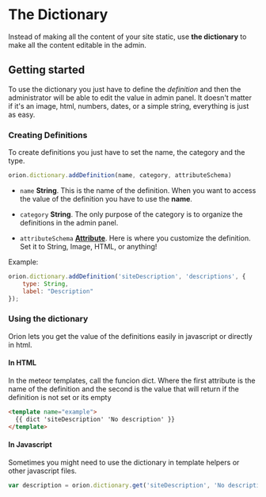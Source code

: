 # The Dictionary

Instead of making all the content of your site static, use
__the dictionary__ to make all the content editable in the admin.

## Getting started

To use the dictionary you just have to define the *definition*
and then the administrator will be able to edit the value in admin panel.
It doesn't matter if it's an image, html, numbers, dates, or a simple
string, everything is just as easy.

### Creating Definitions

To create definitions you just have to set the name, the category
and the type.

```js
orion.dictionary.addDefinition(name, category, attributeSchema)
```

- ```name``` **String**. This is the name of the definition.
When you want to access the value of the definition you have to
use the **name**.

- ```category``` **String**. The only purpose of the category is to
organize the definitions in the admin panel.

- ```attributeSchema``` **[Attribute](https://github.com/orionjs/core/tree/master/attributes)**. Here is where you customize the
definition. Set it to String, Image, HTML, or anything!

Example:

```js
orion.dictionary.addDefinition('siteDescription', 'descriptions', {
    type: String,
    label: "Description"
});
```

### Using the dictionary

Orion lets you get the value of the definitions easily in javascript or
directly in html.

#### In HTML

In the meteor templates, call the funcion dict. Where the first
attribute is the name of the definition and the second is the value that
will return if the definition is not set or its empty

```html
<template name="example">
  {{ dict 'siteDescription' 'No description' }}
</template>
```

#### In Javascript

Sometimes you might need to use the dictionary in template helpers
or other javascript files.

```js
var description = orion.dictionary.get('siteDescription', 'No description');
```